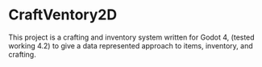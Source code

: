 # CraftVentory2D
This project is a crafting and inventory system written for Godot 4, (tested working 4.2) to give a data represented approach to items, inventory, and crafting.
